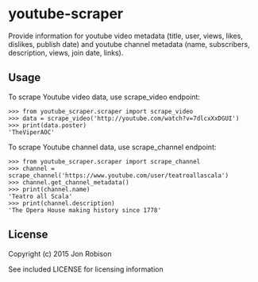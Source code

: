 youtube-scraper
===============

Provide information for youtube video metadata (title, user, views, likes, dislikes, publish date) and youtube channel metadata (name, subscribers, description, views, join date, links).

Usage
-----

To scrape Youtube video data, use scrape_video endpoint:

    >>> from youtube_scraper.scraper import scrape_video
    >>> data = scrape_video('http://youtube.com/watch?v=7dlcxXxDGUI')
    >>> print(data.poster)
    'TheViperAOC'

To scrape Youtube channel data, use scrape_channel endpoint:

    >>> from youtube_scraper.scraper import scrape_channel
    >>> channel = scrape_channel('https://www.youtube.com/user/teatroallascala')
    >>> channel.get_channel_metadata()
    >>> print(channel.name)
    'Teatro all Scala'
    >>> print(channel.description)
    'The Opera House making history since 1778'

License
-------

Copyright (c) 2015 Jon Robison

See included LICENSE for licensing information
